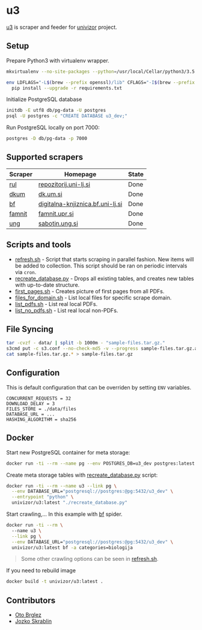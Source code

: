 # u3

[u3] is scraper and feeder for [univizor] project.

## Setup

Prepare Python3 with virtualenv wrapper.

```bash
mkvirtualenv --no-site-packages --python=/usr/local/Cellar/python3/3.5.2_1/bin/python3 u3

env LDFLAGS="-L$(brew --prefix openssl)/lib" CFLAGS="-I$(brew --prefix openssl)/include" \
  pip install --upgrade -r requirements.txt
```

Initialize PostgreSQL database

```bash
initdb -E utf8 db/pg-data -U postgres
psql -U postgres -c "CREATE DATABASE u3_dev;"
```

Run PostgreSQL locally on port 7000:

```bash
postgres -D db/pg-data -p 7000
```

## Supported scrapers

|   Scraper                          |   Homepage                                                                     | State  |
|------------------------------------|--------------------------------------------------------------------------------|--------|
| [rul](feeder/spiders/rul.py)       | [repozitorij.uni-lj.si](https://repozitorij.uni-lj.si/info/index.php/slo/)     | Done   |
| [dkum](feeder/spiders/dkum.py)     | [dk.um.si](https://dk.um.si)                                                   | Done   |
| [bf](feeder/spiders/bf.py)         | [digitalna-knjiznica.bf.uni-lj.si](http://www.digitalna-knjiznica.bf.uni-lj.si)| Done   |
| [famnit](feeder/spiders/famnit.py) | [famnit.upr.si](http://www.famnit.upr.si)                                      | Done   |
| [ung](feeder/spiders/ung.py)       | [sabotin.ung.si](http://sabotin.ung.si)                                        | Done   |

## Scripts and tools

- [refresh.sh](./refresh.sh) - Script that starts scraping in parallel fashion. New items will be added to collection.
This script should be ran on periodic intervals via `cron`.
- [recreate_database.py](./recreate_database.py) - Drops all existing tables, and creates new tables with up-to-date structure.
- [first_pages.sh](./tools/first_pages.sh) - Creates picture of first pages from all PDFs.
- [files_for_domain.sh](./tools/files_for_domain.sh) - List local files for specific scrape domain.
- [list_pdfs.sh](./tools/list_pdfs.sh) - List real local PDFs.
- [list_no_pdfs.sh](./tools/list_pdfs.sh) - List real local non-PDFs.

## File Syncing

```bash
tar -cvzf - data/ | split -b 1000m - "sample-files.tar.gz."
s3cmd put -c s3.conf --no-check-md5 -v --progress sample-files.tar.gz.a* s3://univizor/
cat sample-files.tar.gz.* > sample-files.tar.gz
```

## Configuration

This is default configuration that can be overriden by setting `ENV` variables.

```
CONCURRENT_REQUESTS = 32
DOWNLOAD_DELAY = 3
FILES_STORE = ./data/files
DATABASE_URL = ...
HASHING_ALGORITHM = sha256 
```

## Docker

Start new PostgreSQL container for meta storage:

```bash
docker run -ti --rm --name pg --env POSTGRES_DB=u3_dev postgres:latest
```

Create meta storage tables with [recreate_database.py](recreate_database.py) script:

```bash
docker run -ti --rm --name u3 --link pg \
  --env DATABASE_URL="postgresql://postgres:@pg:5432/u3_dev" \
  --entrypoint "python" \
  univizor/u3:latest "./recreate_database.py"
```

Start crawling,... In this example with [bf](feeder/spiders/bf.py) spider.

```bash
docker run -ti --rm \ 
  --name u3 \
  --link pg \
  --env DATABASE_URL="postgresql://postgres:@pg:5432/u3_dev" \
  univizor/u3:latest bf -a categories=biologija
```

> Some other crawling options can be seen in [refresh.sh](./refresh.sh).

If you need to rebuild image

```bash
docker build -t univizor/u3:latest .
```

## Contributors

- [Oto Brglez](https://github.com/otobrglez)
- [Jozko Skrablin](https://github.com/jozko)

[u3]: https://github.com/univizor/u3
[univizor]: http://univizor.si
